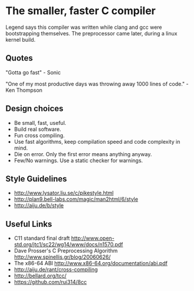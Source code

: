 # The smaller, faster C compiler

Legend says this compiler was written while clang and gcc were bootstrapping themselves. The preprocessor came later, during a linux kernel build.

## Quotes

"Gotta go fast" - Sonic

"One of my most productive days was throwing away 1000 lines of code." - Ken Thompson


## Design choices

- Be small, fast, useful.
- Build real software.
- Fun cross compiling.
- Use fast algorithms, keep compilation speed and code complexity in mind.
- Die on error. Only the first error means anything anyway.
- Few/No warnings. Use a static checker for warnings.

## Style Guidelines

- http://www.lysator.liu.se/c/pikestyle.html
- http://plan9.bell-labs.com/magic/man2html/6/style
- http://aiju.de/b/style

## Useful Links

- C11 standard final draft http://www.open-std.org/jtc1/sc22/wg14/www/docs/n1570.pdf
- Dave Prosser's C Preprocessing Algorithm http://www.spinellis.gr/blog/20060626/
- The x86-64 ABI http://www.x86-64.org/documentation/abi.pdf
- http://aiju.de/rant/cross-compiling
- http://bellard.org/tcc/
- https://github.com/rui314/8cc

